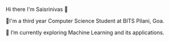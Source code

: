 Hi there I'm Saisrinivas 👋

🔮I'm a third year Computer Science Student at BITS Pilani, Goa.

🌱 I’m currently exploring Machine Learning and its applications. 

